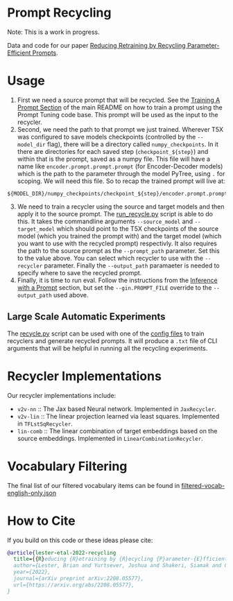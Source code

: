 # Prompt Recycling

Note: This is a work in progress.

Data and code for our paper [Reducing Retraining by Recycling Parameter-Efficient Prompts](https://arxiv.org/abs/2208.05577).

# Usage

1.  First we need a source prompt that will be recycled. See the
    [Training A Prompt Section](https://github.com/google-research/prompt-tuning/tree/main/prompt_tuning/README.md#training-a-prompt)
    of the main README on how to train a prompt using the Prompt Tuning code
    base. This prompt will be used as the input to the recycler.
2.  Second, we need the path to that prompt we just trained. Wherever T5X was
    configured to save models checkpoints (controlled by the `--model_dir`
    flag), there will be a directory called `numpy_checkpoints`. In it there are
    directories for each saved step (`checkpoint_${step}`) and within that is
    the prompt, saved as a numpy file. This file will have a name like
    `encoder.prompt.prompt.prompt` (for Encoder-Decoder models) which is the
    path to the parameter through the model PyTree, using `.` for scoping. We
    will need this file. So to recap the trained prompt will live at:

```shell
${MODEL_DIR}/numpy_checkpoints/checkpoint_${step}/encoder.prompt.prompt.prompt
```

3.  We need to train a recycler using the source and target models and then
    apply it to the source prompt. The [run\_recycle.py](https://github.com/google-research/prompt-tuning/tree/main/prompt_tuning/recycling/run\_recycle.py) script is able to do
    this. It takes the commandline arguments `--source_model` and
    `--target_model` which should point to the T5X checkpoints of the source
    model (which you trained the prompt with) and the target model (which you
    want to use with the recycled prompt) respectivly. It also requires the path
    to the source prompt as the `--prompt_path` parameter. Set this to the value
    above. You can select which recycler to use with the `--recycler` parameter.
    Finally the `--output_path` paramaeter is needed to specify where to save
    the recycled prompt.
4.  Finally, it is time to run eval. Follow the instructions from the
    [Inference with a
    Prompt](https://github.com/google-research/prompt-tuning/tree/main/prompt_tuning/README.md#inference-with-a-prompt)
    section, but set the `--gin.PROMPT_FILE` override to the `--output_path`
    used above.

## Large Scale Automatic Experiments

The [recycle.py](https://github.com/google-research/prompt-tuning/tree/main/prompt_tuning/recycling/recycle.py) script can be used with one of the [config files](https://github.com/google-research/prompt-tuning/tree/main/prompt_tuning/spot/recycling/configs/) to train recyclers and generate recycled prompts. It will produce a `.txt` file of CLI arguments that will be helpful in running all the recycling experiments.

# Recycler Implementations

Our recycler implementations include:

* `v2v-nn` :: The Jax based Neural network. Implemented in `JaxRecycler`.
* `v2v-lin` :: The linear projection learned via least squares. Implemented in `TFLstSqRecycler`.
* `lin-comb` :: The linear combination of target embeddings based on the source embeddings. Implemented in `LinearCombinationRecycler`.

# Vocabulary Filtering

The final list of our filtered vocabulary items can be found in [filtered-vocab-english-only.json](https://github.com/google-research/prompt-tuning/tree/main/prompt_tuning/recycling/data/filtered-vocab-english-only.json)

# How to Cite

If you build on this code or these ideas please cite:

```bibtex
@article{lester-etal-2022-recycling
  title={{R}educing {R}etraining by {R}ecycling {P}arameter-{E}fficient {P}rompts},
  author={Lester, Brian and Yurtsever, Joshua and Shakeri, Siamak and Constant Noah},
  year={2022},
  journal={arXiv preprint arXiv:2208.05577},
  url={https://arxiv.org/abs/2208.05577},
}
```
